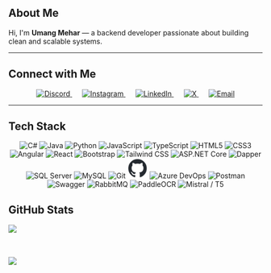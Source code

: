 ##  About Me

Hi, I'm **Umang Mehar** — a backend developer passionate about building clean and scalable systems.

---

##  Connect with Me

<p align="center">
  <a href="https://discord.gg/jeevannn" target="_blank" style="margin: 0 10px;">
    <img src="https://img.icons8.com/color/48/000000/discord--v2.png" alt="Discord" width="40" />
  </a>
  <a href="https://instagram.com/jeevan0.1_" target="_blank" style="margin: 0 10px;">
    <img src="https://img.icons8.com/color/48/000000/instagram-new--v2.png" alt="Instagram" width="40" />
  </a>
  <a href="https://www.linkedin.com/in/jeevan-jotsingh/" target="_blank" style="margin: 0 10px;">
    <img src="https://img.icons8.com/color/48/000000/linkedin.png" alt="LinkedIn" width="40" />
  </a>
  <a href="https://x.com/jeevanjot001" target="_blank" style="margin: 0 10px;">
    <img src="https://img.icons8.com/ios-filled/50/ffffff/twitterx--v1.png" alt="X" width="40" />
  </a>
  <a href="mailto:jeevanjotsingh0168@gmail.com" target="_blank" style="margin: 0 10px;">
    <img src="https://img.icons8.com/color/48/000000/gmail--v1.png" alt="Email" width="40" />
  </a>
</p>

---
##  Tech Stack

<p align="center">

  <!-- Programming Languages -->
  <img src="https://img.icons8.com/color/48/c-sharp-logo.png" title="C#" />
  <img src="https://img.icons8.com/color/48/java-coffee-cup-logo.png" title="Java" />
  <img src="https://img.icons8.com/color/48/python.png" title="Python" />
  <img src="https://img.icons8.com/color/48/javascript--v1.png" title="JavaScript" />
  <img src="https://img.icons8.com/color/48/typescript.png" title="TypeScript" />

  <!-- Frontend -->
  <img src="https://img.icons8.com/color/48/html-5--v1.png" title="HTML5" />
  <img src="https://img.icons8.com/color/48/css3.png" title="CSS3" />
  <img src="https://img.icons8.com/color/48/angularjs.png" title="Angular" />
  <img src="https://img.icons8.com/officel/48/react.png" title="React" />
  <img src="https://img.icons8.com/color/48/bootstrap.png" title="Bootstrap" />
  <img src="https://img.icons8.com/fluency/48/tailwind_css.png" title="Tailwind CSS" />

  <!-- Backend / Frameworks -->
  <img src="https://upload.wikimedia.org/wikipedia/commons/e/ee/.NET_Core_Logo.svg" title="ASP.NET Core" height="40px" />
  <img src="https://avatars.githubusercontent.com/u/17161084?s=200&v=4" title="Dapper" height="40px" />

  <!-- Databases -->
  <img src="https://img.icons8.com/color/48/microsoft-sql-server.png" title="SQL Server" />
  <img src="https://img.icons8.com/color/48/mysql-logo.png" title="MySQL" />

  <!-- DevOps / Tools -->
  <img src="https://img.icons8.com/color/48/git.png" title="Git" />
  <img src="https://raw.githubusercontent.com/github/docs/main/assets/images/site/favicon.svg" title="GitHub Actions" height="40px" />
  <img src="https://img.icons8.com/color/48/azure-1.png" title="Azure DevOps" />
  <img src="https://img.icons8.com/external-tal-revivo-color-tal-revivo/48/external-postman-is-the-only-complete-api-development-environment-logo-color-tal-revivo.png" title="Postman" />
  <img src="https://raw.githubusercontent.com/swagger-api/swagger.io/wordpress/images/assets/SW-logo-clr.png" title="Swagger" height="40px" />

  <!-- Messaging / Queues -->
  <img src="https://upload.wikimedia.org/wikipedia/commons/7/71/RabbitMQ_logo.svg" title="RabbitMQ" height="40px" />

  <!-- AI / OCR -->
  <img src="https://avatars.githubusercontent.com/u/55232811?s=200&v=4" title="PaddleOCR" height="40px" />
  <img src="https://img.icons8.com/color/48/artificial-intelligence.png" title="Mistral / T5" />

</p>

##  GitHub Stats

![](https://nirzak-streak-stats.vercel.app/?user=UmangMehar&theme=github-dark&hide_border=true)

<br/>

![](https://github-readme-activity-graph.vercel.app/graph?username=UmangMehar&theme=github-dark&hide_border=true)



 
